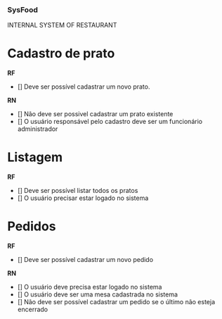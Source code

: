 ### SysFood

INTERNAL SYSTEM OF RESTAURANT

# Cadastro de prato

**RF**

- [] Deve ser possível cadastrar um novo prato.

**RN**

- [] Não deve ser possivel cadastrar um prato existente
- [] O usuário responsável pelo cadastro deve ser um funcionário administrador

# Listagem

**RF**

- [] Deve ser possível listar todos os pratos
- [] O usuário precisar estar logado no sistema

# Pedidos

**RF**

- [] Deve ser possível cadastrar um novo pedido

**RN**

- [] O usuário deve precisa estar logado no sistema
- [] O usuário deve ser uma mesa cadastrada no sistema
- [] Não deve ser possível cadastrar um pedido se o último não esteja encerrado
